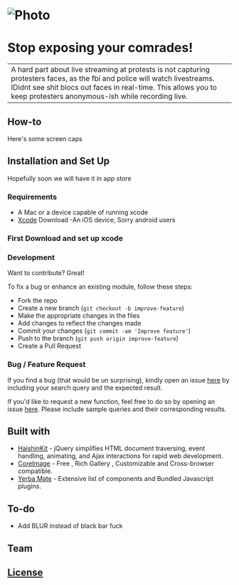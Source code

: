 # ![Photo](https://www.wweek.com/resizer/_z_ugGg9RNzEAJ66JzidurVFWK8=/1200x0/filters:quality(100)/s3.amazonaws.com/arc-wordpress-client-uploads/wweek/wp-content/uploads/2020/05/31224313/7837096459248112771.jpg)
# Stop exposing your comrades!
<table>
<tr>
<td>
 A hard part about live streaming at protests is not capturing protesters faces, as the fbi and police will watch livestreams. IDidnt see shit blocs out faces in real-time. This allows you to keep protesters anonymous-ish while recording live. 
</td>
</tr>
</table>


## How-to
Here's some screen caps


## Installation and Set Up
Hopefully soon we will have it in app store
### Requirements
- A Mac or a device capable of running xcode 
- [Xcode](https://developer.apple.com/xcode/) Download
-An iOS device, Sorry android users
### First Download and set up xcode







### Development
Want to contribute? Great!

To fix a bug or enhance an existing module, follow these steps:

- Fork the repo
- Create a new branch (`git checkout -b improve-feature`)
- Make the appropriate changes in the files
- Add changes to reflect the changes made
- Commit your changes (`git commit -am 'Improve feature'`)
- Push to the branch (`git push origin improve-feature`)
- Create a Pull Request 

### Bug / Feature Request

If you find a bug (that would be un surprising), kindly open an issue [here](https://github.com/) by including your search query and the expected result.

If you'd like to request a new function, feel free to do so by opening an issue [here](https://github.com/). Please include sample queries and their corresponding results.


## Built with 

- [HaishinKit](http://www.w3schools.com/jquery/jquery_ref_ajax.asp) - jQuery simplifies HTML document traversing, event handling, animating, and Ajax interactions for rapid web development.
- [CoreImage](https://developers.google.com/chart/interactive/docs/quick_start) - Free , Rich Gallery , Customizable and Cross-browser compatible.
- [Yerba Mate](http://getbootstrap.com/) - Extensive list of components and  Bundled Javascript plugins.


## To-do
- Add BLUR instead of black bar fuck

## Team



## [License](d)


